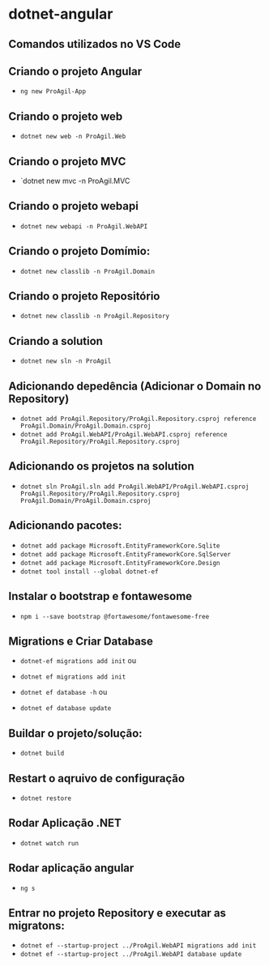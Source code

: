 # dotnet-angular

## Comandos utilizados no VS Code

## Criando o projeto Angular
* `ng new ProAgil-App`

## Criando o projeto web
* `dotnet new web -n ProAgil.Web`

## Criando o projeto MVC
* `dotnet new mvc -n ProAgil.MVC

## Criando o projeto webapi
* `dotnet new webapi -n ProAgil.WebAPI`

## Criando o projeto Domímio: 
* `dotnet new classlib -n ProAgil.Domain`

## Criando o projeto Repositório
* `dotnet new classlib -n ProAgil.Repository`

## Criando a solution
* `dotnet new sln -n ProAgil`

## Adicionando depedência (Adicionar o Domain no Repository)
* `dotnet add ProAgil.Repository/ProAgil.Repository.csproj reference ProAgil.Domain/ProAgil.Domain.csproj`
* `dotnet add ProAgil.WebAPI/ProAgil.WebAPI.csproj reference ProAgil.Repository/ProAgil.Repository.csproj`

## Adicionando os projetos na solution
* `dotnet sln ProAgil.sln add ProAgil.WebAPI/ProAgil.WebAPI.csproj ProAgil.Repository/ProAgil.Repository.csproj ProAgil.Domain/ProAgil.Domain.csproj`

## Adicionando pacotes:
* `dotnet add package Microsoft.EntityFrameworkCore.Sqlite`
* `dotnet add package Microsoft.EntityFrameworkCore.SqlServer`
* `dotnet add package Microsoft.EntityFrameworkCore.Design`
* `dotnet tool install --global dotnet-ef`

## Instalar o bootstrap e fontawesome
* `npm i --save bootstrap @fortawesome/fontawesome-free`

## Migrations e Criar Database
* `dotnet-ef migrations add init`
    ou
* `dotnet ef migrations add init`

* `dotnet ef database -h`
    ou
* `dotnet ef database update`

## Buildar o projeto/solução:
* `dotnet build`
## Restart o aqruivo de configuração
* `dotnet restore`
## Rodar Aplicação .NET
* `dotnet watch run`
## Rodar aplicação angular
* `ng s`

## Entrar no projeto Repository e executar as migratons:
* `dotnet ef --startup-project ../ProAgil.WebAPI migrations add init`
* `dotnet ef --startup-project ../ProAgil.WebAPI database update`



